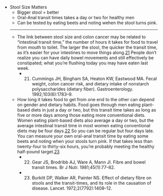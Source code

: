 

- Stool Size Matters
	- Bigger stool = better
	- Oral-Anal transit times takes a day or two for healthy men
	- Can be tested by eating beets and noting wehen the stool turns pink.
	- ---
	- The link between stool size and colon cancer may be related to “intestinal transit time,” the number of hours it takes for food to travel from mouth to toilet. The larger the stool, the quicker the transit time, as it’s easier for your intestines to move things along.[21](file:///text/part0047.html#chapter4-21) People don’t realize you can have daily bowel movements and still effectively be constipated; what you’re flushing today you may have eaten last week.
		- 21. Cummings JH, Bingham SA, Heaton KW, Eastwood MA. Fecal weight, colon cancer risk, and dietary intake of nonstarch polysaccharides (dietary fiber). Gastroenterology. 1992;103(6):1783–9.
	- How long it takes food to get from one end to the other can depend on gender and dietary habits. Food goes through men eating plant-based diets in just a day or two, but this transit time takes as long as five or more days among those eating more conventional diets. Women eating plant-based diets also average a day or two, but the average intestinal transit time in most women eating conventional diets may be four days.[22](file:///text/part0047.html#chapter4-22) So you can be regular but four days late. You can measure your own oral-anal transit time by eating some beets and noting when your stools turn pink. If that takes less than twenty-four to thirty-six hours, you’re probably meeting the healthy half-pound target.[23](file:///text/part0047.html#chapter4-23)
		- 22. Gear JS, Brodribb AJ, Ware A, Mann JI. Fibre and bowel transit times. Br J Nutr. 1981;45(1):77–82.
		- 23. Burkitt DP, Walker AR, Painter NS. Effect of dietary fibre on stools and the transit-times, and its role in the causation of disease. Lancet. 1972;2(7792):1408–12.